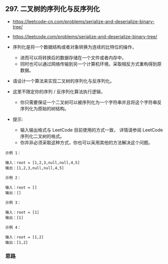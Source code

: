 ## 297. 二叉树的序列化与反序列化
- https://leetcode-cn.com/problems/serialize-and-deserialize-binary-tree/
- https://leetcode.com/problems/serialize-and-deserialize-binary-tree/

- 序列化是将一个数据结构或者对象转换为连续的比特位的操作，
  - 进而可以将转换后的数据存储在一个文件或者内存中，
  - 同时也可以通过网络传输到另一个计算机环境，采取相反方式重构得到原数据。
- 请设计一个算法来实现二叉树的序列化与反序列化。
- 这里不限定你的序列 / 反序列化算法执行逻辑，
  - 你只需要保证一个二叉树可以被序列化为一个字符串并且将这个字符串反序列化为原始的树结构。
- 提示: 
  - 输入输出格式与 LeetCode 目前使用的方式一致，
    详情请参阅 LeetCode 序列化二叉树的格式。
  - 你并非必须采取这种方式，你也可以采用其他的方法解决这个问题。


```
示例 1：

输入：root = [1,2,3,null,null,4,5]
输出：[1,2,3,null,null,4,5]
```
```
示例 2：

输入：root = []
输出：[]
```
```
示例 3：

输入：root = [1]
输出：[1]
```
```
示例 4：

输入：root = [1,2]
输出：[1,2] 
```

### 思路